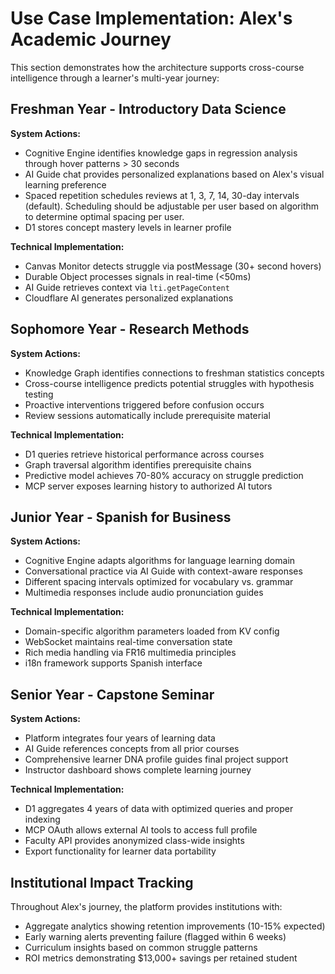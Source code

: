 # Use Case Implementation: Alex's Academic Journey

This section demonstrates how the architecture supports cross-course intelligence through a learner's multi-year journey:

## Freshman Year - Introductory Data Science

**System Actions:**

- Cognitive Engine identifies knowledge gaps in regression analysis through hover patterns > 30 seconds
- AI Guide chat provides personalized explanations based on Alex's visual learning preference
- Spaced repetition schedules reviews at 1, 3, 7, 14, 30-day intervals (default). Scheduling should be adjustable per user based on algorithm to determine optimal spacing per user.
- D1 stores concept mastery levels in learner profile

**Technical Implementation:**

- Canvas Monitor detects struggle via postMessage (30+ second hovers)
- Durable Object processes signals in real-time (<50ms)
- AI Guide retrieves context via `lti.getPageContent`
- Cloudflare AI generates personalized explanations

## Sophomore Year - Research Methods

**System Actions:**

- Knowledge Graph identifies connections to freshman statistics concepts
- Cross-course intelligence predicts potential struggles with hypothesis testing
- Proactive interventions triggered before confusion occurs
- Review sessions automatically include prerequisite material

**Technical Implementation:**

- D1 queries retrieve historical performance across courses
- Graph traversal algorithm identifies prerequisite chains
- Predictive model achieves 70-80% accuracy on struggle prediction
- MCP server exposes learning history to authorized AI tutors

## Junior Year - Spanish for Business

**System Actions:**

- Cognitive Engine adapts algorithms for language learning domain
- Conversational practice via AI Guide with context-aware responses
- Different spacing intervals optimized for vocabulary vs. grammar
- Multimedia responses include audio pronunciation guides

**Technical Implementation:**

- Domain-specific algorithm parameters loaded from KV config
- WebSocket maintains real-time conversation state
- Rich media handling via FR16 multimedia principles
- i18n framework supports Spanish interface

## Senior Year - Capstone Seminar

**System Actions:**

- Platform integrates four years of learning data
- AI Guide references concepts from all prior courses
- Comprehensive learner DNA profile guides final project support
- Instructor dashboard shows complete learning journey

**Technical Implementation:**

- D1 aggregates 4 years of data with optimized queries and proper indexing
- MCP OAuth allows external AI tools to access full profile
- Faculty API provides anonymized class-wide insights
- Export functionality for learner data portability

## Institutional Impact Tracking

Throughout Alex's journey, the platform provides institutions with:

- Aggregate analytics showing retention improvements (10-15% expected)
- Early warning alerts preventing failure (flagged within 6 weeks)
- Curriculum insights based on common struggle patterns
- ROI metrics demonstrating $13,000+ savings per retained student
